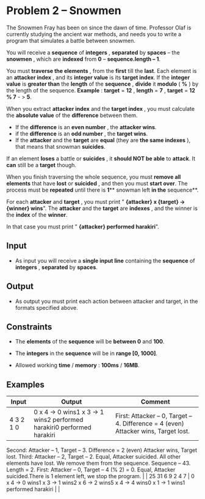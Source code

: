 # Problem 2 – Snowmen

The Snowmen Fray has been on since the dawn of time. Professor Olaf is currently studying the ancient war methods, and needs you to write a program that simulates a battle between snowmen.

You will receive a **sequence** of **integers** , **separated** by **spaces** – the **snowmen** ,
which are **indexed** from **0** – **sequence.length – 1**.

You must **traverse the elements** , from the **first** till the **last**. Each element is an **attacker index** , and its **integer value** is its **target index**. If the **integer value** is **greater than** the **length** of the **sequence** , **divide** it **modulo** ( **%** ) by the length of the sequence. **Example** : **target** = **12** , **length** = **7** , **target** = **12 % 7** - &gt; **5**.

When you extract **attacker index** and the **target index** , you must calculate the **absolute value** of the **difference** between them.

- If the **difference** is an **even number** , the **attacker wins**.
- if the **difference** is an **odd number** , the **target wins**.
- If the **attacker** and the **target** are **equal** (they are **the same indexes** ), that means that snowman **suicides**.

If an element **loses** a battle or **suicides** , it **should NOT be able** to **attack**. It **can** still be a **target** though.

When you finish traversing the whole sequence, you must **remove all elements** that have **lost** or **suicided** , and then you must **start over**. The process must be **repeated** until there is **1**** snowman left **in the** sequence**.

For each **attacker** and **target** , you must print &quot; **{attacker} x {target} -&gt; {winner} wins**&quot;.
The **attacker** and the **target** are **indexes** , and the winner is the **index** of the **winner**.

In that case you must print &quot; **{attacker} performed harakiri**&quot;.

## Input

- As input you will receive a **single input line** containing the **sequence** of **integers** , **separated** by **spaces**.

## Output

- As output you must print each action between attacker and target, in the formats specified above.

## Constraints

- The **elements** of the **sequence** will be **between 0** and **100**.
- The **integers** in the **sequence** will be in **range [0, 1000]**.

- Allowed working **time** / **memory** : **100ms** / **16MB**.

## Examples

| **Input** | **Output** | **Comment** |
| --- | --- | --- |
| 4 3 2 1 0 | 0 x 4 -&gt; 0 wins1 x 3 -&gt; 1 wins2 performed harakiri0 performed harakiri | First: Attacker – 0, Target – 4. Difference = 4 (even) Attacker wins, Target lost.
Second: Attacker – 1, Target – 3. Difference = 2 (even) Attacker wins, Target lost.
Third: Attacker – 2, Target – 2. Equal, Attacker suicided.
All other elements have lost. We remove them from the sequence. Sequence – 43. Length = 2.
First: Attacker – 0, Target – 4 (% 2) = 0. Equal, Attacker suicided.There is 1 element left, we stop the program.
  |
| 25 31 6 9 2 4 7 | 0 x 4 -&gt; 0 wins1 x 3 -&gt; 1 wins2 x 6 -&gt; 2 wins5 x 4 -&gt; 4 wins0 x 1 -&gt; 1 wins1 performed harakiri |   |